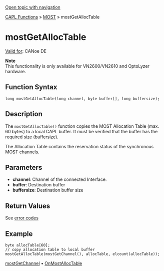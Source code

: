 [Open topic with navigation](../../../../../CANoeDEFamily.htm#Topics/CAPLFunctions/MOST/Functions/CAPLfunctionMOSTGetAllocTable.md)

[CAPL Functions](../../CAPLfunctions.md) » [MOST](../CAPLfunctionsMOSTOverview.md) » mostGetAllocTable

# mostGetAllocTable

[Valid for](../../../Shared/FeatureAvailability.md): CANoe DE

**Note**  
This functionality is only available for VN2600/VN2610 and OptoLyzer hardware.

## Function Syntax

```plaintext
long mostGetAllocTable(long channel, byte buffer[], long buffersize);
```

## Description

The `mostGetAllocTable()` function copies the MOST Allocation Table (max. 60 bytes) to a local CAPL buffer. It must be verified that the buffer has the required size (buffersize).

The Allocation Table contains the reservation status of the synchronous MOST channels.

## Parameters

- **channel**: Channel of the connected Interface.
- **buffer**: Destination buffer
- **buffersize**: Destination buffer size

## Return Values

See [error codes](../CAPLfunctionsMOSTErrorCodes.md)

## Example

```plaintext
byte allocTable[60];
// copy allocation table to local buffer
mostGetAllocTable(mostGetChannel(), allocTable, elcount(allocTable));
```

[mostGetChannel](CAPLfunctionMOSTGetChannel.md) • [OnMostAllocTable](../EventProcedures/CAPLfunctionOnMOSTAllocTable.md)
